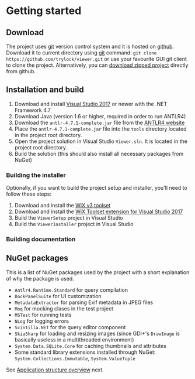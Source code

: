 # Getting started

## Download

The project uses [git](https://git-scm.com/) version control system and it is hosted on [github](https://github.com/trylock/viewer). Download it to current directory using [git](https://git-scm.com/) command: `git clone https://github.com/trylock/viewer.git` or use your favourite GUI git client to clone the project. Alternatively, you can [download zipped project](https://github.com/trylock/viewer/archive/master.zip) directly from github.

## Installation and build

1. Download and install [Visual Studio 2017](https://docs.microsoft.com/en-us/visualstudio/install/install-visual-studio?view=vs-2017) or newer with the .NET Framework 4.7
2. Download Java (version 1.6 or higher, required in order to run ANTLR4)
3. Download the `antlr-4.7.1-complete.jar` file from the [ANTLR4 website](http://www.antlr.org/download.html) 
4. Place the `antlr-4.7.1-complete.jar` file into the `tools` directory located in the project root directory.
5. Open the project solution in Visual Studio `Viewer.sln`. It is located in the project root directory.
6. Build the solution (this should also install all necessary packages from NuGet)

### Building the installer

Optionally, if you want to build the project setup and installer, you'll need to follow these steps:

1. Download and install the [WiX v3 toolset](http://wixtoolset.org/releases/) 
2. Download and install the [WiX Toolset extension for Visual Studio 2017](https://marketplace.visualstudio.com/items?itemName=RobMensching.WixToolsetVisualStudio2017Extension) 
3. Build the `ViewerSetup` project in Visual Studio
4. Build the `ViewerInstaller` project in Visual Studio

### Building documentation

## NuGet packages

This is a list of NuGet packages used by the project with a short explanation of why the package is used.

- `Antlr4.Runtime.Standard` for query compilation
- `DockPanelSuite` for UI customization
- `MetadataExtractor` for parsing Exif metadata in JPEG files
- `Moq` for mocking clases in the test project
- `MSTest` for running tests
- `NLog` for logging errors
- `Scintilla.NET` for the query editor component
- `SkiaSharp` for loading and resizing images (since GDI+'s `DrawImage` is basically useless in a multithreaded environment)
- `System.Data.SQLite.Core` for caching thumbnails and attributes
- Some standard library extensions installed through NuGet: `System.Collections.Immutable`, `System.ValueTuple`

See [Application structure overview](overview.md) next.